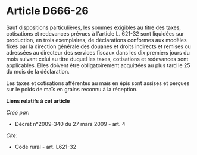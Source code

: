 # Article D666-26

Sauf dispositions particulières, les sommes exigibles au titre des taxes, cotisations et redevances prévues à l'article L.
621-32 sont liquidées sur production, en trois exemplaires, de déclarations conformes aux modèles fixés par la direction
générale des douanes et droits indirects et remises ou adressées au directeur des services fiscaux dans les dix premiers
jours du mois suivant celui au titre duquel les taxes, cotisations et redevances sont applicables. Elles doivent être
obligatoirement acquittées au plus tard le 25 du mois de la déclaration. 

Les taxes et cotisations afférentes au maïs en épis sont assises et perçues sur le poids de maïs en grains reconnu à la
réception.

**Liens relatifs à cet article**

_Créé par_:

  - Décret n°2009-340 du 27 mars 2009 - art. 4

_Cite_:

  - Code rural - art. L621-32
